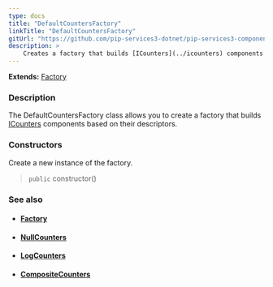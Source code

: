 ```yaml
---
type: docs
title: "DefaultCountersFactory"
linkTitle: "DefaultCountersFactory"
gitUrl: "https://github.com/pip-services3-dotnet/pip-services3-components-dotnet"
description: >
    Creates a factory that builds [ICounters](../icounters) components based on their descriptors.
---
```


**Extends:** [Factory](../../build/factory)

### Description

The DefaultCountersFactory class allows you to create a factory that builds [ICounters](../icounters) components based on their descriptors.

### Constructors
Create a new instance of the factory.

> `public` constructor()


### See also
- #### [Factory](../../build/factory)
- #### [NullCounters](../../count/null_counters)
- #### [LogCounters](../../count/log_counters)
- #### [CompositeCounters](../../count/composite_counters)

